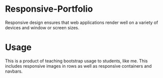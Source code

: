 # Responsive-Portfolio

Responsive design ensures that web applications render well on a variety of devices and window or screen sizes.
# Usage
This is a product of teaching bootstrap usage to students, like me.
This includes responsive images in rows as well as responsive containers and navbars.

